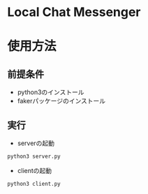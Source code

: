 # Local Chat Messenger


# 使用方法
## 前提条件
- python3のインストール
- fakerパッケージのインストール

## 実行
- serverの起動
```bash
python3 server.py
```

- clientの起動
```bash
python3 client.py
```